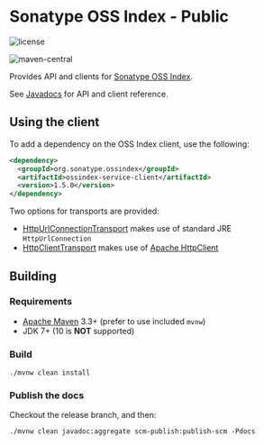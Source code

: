 <!--

    Copyright (c) 2018-present Sonatype, Inc. All rights reserved.

    This program is licensed to you under the Apache License Version 2.0,
    and you may not use this file except in compliance with the Apache License Version 2.0.
    You may obtain a copy of the Apache License Version 2.0 at http://www.apache.org/licenses/LICENSE-2.0.

    Unless required by applicable law or agreed to in writing,
    software distributed under the Apache License Version 2.0 is distributed on an
    "AS IS" BASIS, WITHOUT WARRANTIES OR CONDITIONS OF ANY KIND, either express or implied.
    See the Apache License Version 2.0 for the specific language governing permissions and limitations there under.

-->
# Sonatype OSS Index - Public

![license](https://img.shields.io/github/license/sonatype/ossindex-public.svg)

![maven-central](https://img.shields.io/maven-central/v/org.sonatype.ossindex/ossindex-service.svg)

Provides API and clients for [Sonatype OSS Index](https://ossindex.sonatype.org/).

See [Javadocs](https://sonatype.github.io/ossindex-public/) for API and client reference.

## Using the client

To add a dependency on the OSS Index client, use the following:

```xml
<dependency>
  <groupId>org.sonatype.ossindex</groupId>
  <artifactId>ossindex-service-client</artifactId>
  <version>1.5.0</version>
</dependency>
```

Two options for transports are provided:

* [HttpUrlConnectionTransport](https://sonatype.github.io/ossindex-public/org/sonatype/ossindex/service/client/transport/HttpUrlConnectionTransport.html) makes use of standard JRE `HttpUrlConnection`
* [HttpClientTransport](https://sonatype.github.io/ossindex-public/org/sonatype/ossindex/service/client/transport/HttpClientTransport.html) makes use of [Apache HttpClient](https://hc.apache.org/httpcomponents-client-ga/)

## Building

### Requirements

* [Apache Maven](https://maven.apache.org/) 3.3+ (prefer to use included `mvnw`)
* JDK 7+ (10 is **NOT** supported)

### Build

    ./mvnw clean install

### Publish the docs

Checkout the release branch, and then:

    ./mvnw clean javadoc:aggregate scm-publish:publish-scm -Pdocs
